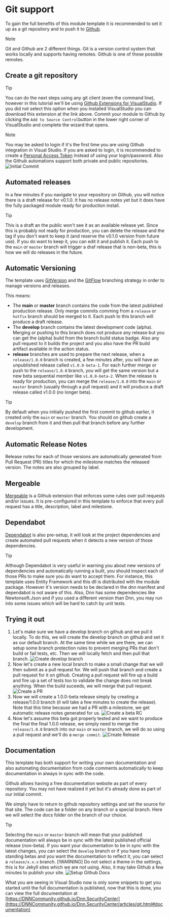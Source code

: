 ﻿# Git support

To gain the full benefits of this module template it is recommended to set it up as a git repository and to push it to [Github](https://github.com).

> [!NOTE]
> Git and Github are 2 different things. Git is a version control system that works locally and supports having remotes. Github is one of these possible remotes.
## Create a git repository

> [!TIP]
> You can do the next steps using any git client (even the command line), however in this tutorial we'll be using [Github Extensions for VisualStudio](https://visualstudio.github.com/). If you did not select this option when you installed VisualStudio you can download this extension at the link above.
Commit your module to Github by clicking the `Add to Source Control`button in the lower right corner of VisualStudio and complete the wizard that opens.

> [!NOTE]
> You may be asked to login if it's the first time you are using Github integration in Visual Studio. If you are asked to login, it is recommended to create a [Personal Access Token](https://docs.github.com/en/github/authenticating-to-github/creating-a-personal-access-token) instead of using your login/password. Also the Github automations support both private and public repositories.
![Initial Commit](../images/initial-commit.gif)

## Automated releases

In a few minutes if you navigate to your repository on Github, you will notice there is a draft release for v0.1.0. It has no release notes yet but it does have the fully packaged module ready for production install.

> [!TIP]
> This is a draft an the public won't see it as an available release yet. Since this is probably not ready for production, you can delete the release and the tag if you don't want to keep it (and reserve the v0.1.0 version from future use). If you do want to keep it, you can edit it and publish it. Each push to the `main` or `master` branch will trigger a draf release that is non-beta, this is how we will do releases in the future.
## Automatic Versioning

The template uses [GitVersion](https://github.com/GitTools/GitVersion) and the [GitFlow](https://gitversion.net/docs/git-branching-strategies/gitflow) branching strategy in order to manage versions and releases.

This means:
- The **main** or **master** branch contains the code from the latest published production release. Only merge commits comming from a `release` or `hotfix` branch should be merged to it. Each push to this branch will produce a draft release.
- The **develop** branch contains the latest development code (alpha). Merging or pushing to this branch does not produce any release but you can get the (alpha) build from the branch build status badge. Also any pull request to it builds the project and you also have the PR build artifact available in the action status.
- **release** branches are used to prepare the next release, when a `release/1.0.0` branch is created, a few minutes after, you will have an unpublished release called `v1.0.0-beta-1`. For each further merge or push to the `release/1.0.0` branch, you will get the same version but a new beta sequential member like `v1.0.0-beta-2`. When the release is ready for production, you can merge the `release/1.0.0` into the `main` or `master` branch (usually through a pull request) and it will produce a draft release called v1.0.0 (no longer beta).

> [!TIP]
> By default when you initially pushed the first commit to github earlier, it created only the `main` or `master` branch. You should on github create a `develop` branch from it and then pull that branch before any further development.
## Automatic Release Notes

Release notes for each of those versions are automatically generated from Pull Request (PR) titles for which the milestone matches the released version. The notes are also grouped by label.

## Mergeable

[Mergeable](https://mergeable.readthedocs.io/en/latest/index.html) is a Github extension that enforces some rules over pull requests and/or issues. It is pre-configured in this template to enforce that every pull request has a title, description, label and milestone.

## Dependabot

[Dependabot](https://dependabot.com/) is also pre-setup, it will look at the project dependencies and create automated pull requests when it detects a new version of those dependencies.

> [!TIP]
> Although Dependabot is very useful in warning you about new versions of dependencies and automatically running a built, you should inspect each of those PRs to make sure you do want to accept them. For instance, this template uses Entity Framework and this dll is distributed with the module package. However it's version needs to be declared in the dnn manifest and dependabot is not aware of this. Also, Dnn has some dependencies like Newtonsoft.Json and if you used a different version than Dnn, you may run into some issues which will be hard to catch by unit tests.
## Trying it out

1. Let's make sure we have a develop branch on github and we pull it locally. To do this, we will create the develop branch on github and set it as our default branch. At the same time while we are there, we can setup some branch protection rules to prevent merging PRs that don't build or fail tests, etc. Then we will locally fetch and then pull that branch.
![Create develop branch](../images/create-develop-branch.gif)
2. Now let's create a new local branch to make a small change that we will then submit as a pull request for. We will push that branch and create a pull request for it on github. Creating a pull request will fire up a build and fire up a set of tests too to validate the change does not break anything. When the build suceeds, we will merge that pull request.
![Create a PR](../images/create-pull-request.gif)
3. Now we will create a 1.0.0-beta release simply by creating a release/1.0.0 branch (it will take a few minutes to create the release). Note that this time because we had a PR with a milestone, we get automatic release notes generated for us.
![Create a beta RC](../images/create-beta-release.gif)
4. Now let's assume this beta got properly tested and we want to produce the final the final 1.0.0 release, we simply need to merge the `release/1.0.0` branch into our `main` or `master` branch, we will do so using a pull request and we'll do a `merge commit`.
![Create Release](../images/create-release.gif)

## Documentation

This template has both support for writing your own documentation and also automating documentation from code comments automatically to keep documentation in always in sync with the code.

Github allows having a free documentation website as part of every repository. You may not have realized it yet but it's already done as part of our initial commit.

We simply have to return to github repository settings and set the source for that site. The code can be a folder on any branch or a special branch. Here we will select the docs folder on the branch of our choice.

> [!TIP]
> Selecting the `main` or `master` branch will mean that your published documentation will always be in sync with the latest published official release (non-beta). If you want your documentation to be in sync with the latest changes, you can select the `develop` branch or if you have long standing betas and you want the documentation to reflect it, you can select a `release/x.x.x` branch.
> [!WARNING]
> Do not select a theme in the settings, this is for Jekyll sites which we are not using. Also, it may take Github a few minutes to publish your site.
![Setup Github Docs](../images/setup-git-docs.gif)

What you are seeing in Visual Studio now is only some snippets to get you started until the full documentation is published, now that this is done, you can view the full documentation at [https://DNNCommunity.github.io/Dnn.SecurityCenter](https://DNNCommunity.github.io/Dnn.SecurityCenter/articles/git.html#documentation)
